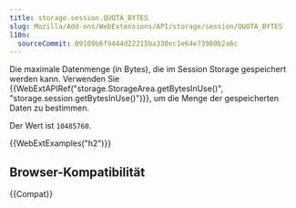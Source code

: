 ```yaml
---
title: storage.session.QUOTA_BYTES
slug: Mozilla/Add-ons/WebExtensions/API/storage/session/QUOTA_BYTES
l10n:
  sourceCommit: 09109b6f9444d22215ba330ec1e64e73980b2a6c
---
```


Die maximale Datenmenge (in Bytes), die im Session Storage gespeichert werden kann. Verwenden Sie {{WebExtAPIRef("storage.StorageArea.getBytesInUse()", "storage.session.getBytesInUse()")}}, um die Menge der gespeicherten Daten zu bestimmen.

Der Wert ist `10485760`.

{{WebExtExamples("h2")}}

## Browser-Kompatibilität

{{Compat}}
